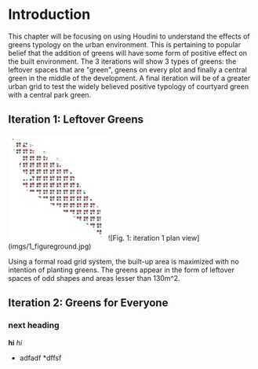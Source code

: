 # Introduction

This chapter will be focusing on using Houdini to understand the effects of greens typology on the urban environment. This is pertaining to popular belief that the addition of greens will have some form of positive effect on the built environment. The 3 iterations will show 3 types of greens: the leftover spaces that are "green", greens on every plot and finally a central green in the middle of the development. A final iteration will be of a greater urban grid to test the widely believed positive typology of courtyard green with a central park green.

## Iteration 1: Leftover Greens 
<img src="imgs/1_figureground.jpg" width = "200">
![Fig. 1: iteration 1 plan view](imgs/1_figureground.jpg)

Using a formal road grid system, the built-up area is maximized with no intention of planting greens. The greens appear in the form of leftover spaces of odd shapes and areas lesser than 130m^2. 

## Iteration 2: Greens for Everyone 

### next heading

__hi__
*hi*

* adfadf
  *dffsf







